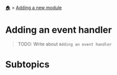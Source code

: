 <!--startTocHeader-->
[🏠](../README.md) > [Adding a new module](README.md)
# Adding an event handler
<!--endTocHeader-->

> TODO: Write about `Adding an event handler`

# Subtopics
<!--startTocSubtopic-->
<!--endTocSubtopic-->